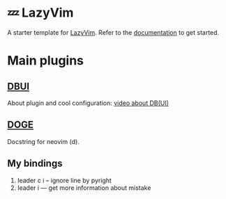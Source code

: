 # 💤 LazyVim

A starter template for [LazyVim](https://github.com/LazyVim/LazyVim).
Refer to the [documentation](https://lazyvim.github.io/installation) to get started.

# Main plugins

## [DBUI](https://github.com/kristijanhusak/vim-dadbod-ui)
About plugin and cool configuration: [video about DB(UI)](https://www.youtube.com/watch?v=SITIs6kAOoA&t)


## [DOGE](https://github.com/kkoomen/vim-doge)
Docstring for neovim (<Leader>d).


## My bindings

1. leader c i – ignore line by pyright
2. leader i — get more information about mistake 
